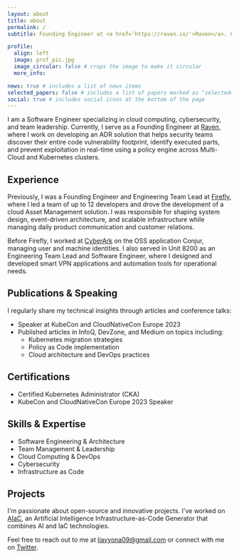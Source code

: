 ```yaml
---
layout: about
title: about
permalink: /
subtitle: Founding Engineer at <a href='https://raven.io/'>Raven</a>. Cloud Computing & Cybersecurity Expert.

profile:
  align: left
  image: prof_pic.jpg
  image_circular: false # crops the image to make it circular
  more_info: 

news: true # includes a list of news items
selected_papers: false # includes a list of papers marked as "selected={true}"
social: true # includes social icons at the bottom of the page
---
```


I am a Software Engineer specializing in cloud computing, cybersecurity, and team leadership. Currently, I serve as a Founding Engineer at [Raven](https://raven.io/), where I work on developing an ADR solution that helps security teams discover their entire code vulnerability footprint, identify executed parts, and prevent exploitation in real-time using a policy engine across Multi-Cloud and Kubernetes clusters.

## Experience

Previously, I was a Founding Engineer and Engineering Team Lead at [Firefly](https://firefly.ai/), where I led a team of up to 12 developers and drove the development of a cloud Asset Management solution. I was responsible for shaping system design, event-driven architecture, and scalable infrastructure while managing daily product communication and customer relations.

Before Firefly, I worked at [CyberArk](https://cyberark.com/) on the OSS application Conjur, managing user and machine identities. I also served in Unit 8200 as an Engineering Team Lead and Software Engineer, where I designed and developed smart VPN applications and automation tools for operational needs.

## Publications & Speaking

I regularly share my technical insights through articles and conference talks:
- Speaker at KubeCon and CloudNativeCon Europe 2023
- Published articles in InfoQ, DevZone, and Medium on topics including:
  - Kubernetes migration strategies
  - Policy as Code implementation
  - Cloud architecture and DevOps practices

## Certifications
- Certified Kubernetes Administrator (CKA)
- KubeCon and CloudNativeCon Europe 2023 Speaker

## Skills & Expertise
- Software Engineering & Architecture
- Team Management & Leadership
- Cloud Computing & DevOps
- Cybersecurity
- Infrastructure as Code

## Projects

I'm passionate about open-source and innovative projects. I've worked on [AIaC](https://aiac.dev), an Artificial Intelligence Infrastructure-as-Code Generator that combines AI and IaC technologies.

Feel free to reach out to me at [liavyona09@gmail.com](mailto:liavyona09@gmail.com) or connect with me on [Twitter](https://x.com/LiavYona).
